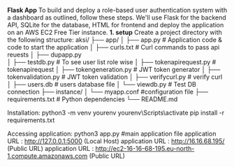 **Flask App**
To build and deploy a role-based user authentication system with a dashboard as outlined, follow these steps.
We'll use Flask for the backend API, SQLite for the database, HTML for frontend and deploy the application on an AWS EC2 Free Tier instance.
**1. setup**
Create a project directory with the following structure:
aksi/
├── app/
│   ├── app.py                        # Application code & code to start the application
│   ├── curls.txt                     # Curl commands to pass api reuests
│   ├── dupapp.py                     
│   ├── testdb.py                     # To see user list role wise
│   ├── tokenapirequest.py            # tokenapirequest
│   ├── tokengeneration.py            # JWT token generator
│   ├── tokenvalidation.py            # JWT token validation
│   ├── verifycurl.py                 # verify curl
│   ├── users.db                      # users database file
│   └── viewdb.py                     # Test DB connection
├── instance/
│   └── myapp.conf                    #configuration file
├── requirements.txt                    # Python dependencies
└── README.md

Installation:
python3 -m venv yourenv
yourenv\Scripts\activate
pip install -r requirements.txt

Accessing application:
python3 app.py #main application file
application URL : http://127.0.0.1:5000 (Local Host)
application URL : http://16.16.68.195/ (Public URL) 
application URL : http://ec2-16-16-68-195.eu-north-1.compute.amazonaws.com (Public URL) 






